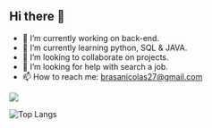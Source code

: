 ## Hi there 👋


- 🔭 I’m currently working on back-end.
- 🌱 I’m currently learning python, SQL & JAVA.
- 👯 I’m looking to collaborate on projects.
- 🤔 I’m looking for help with search a job.
- 📫 How to reach me: brasanicolas27@gmail.com

<div>

<picture>
  <source
    srcset="https://github-readme-stats.vercel.app/api?username=Nickyase&show_icons=true&theme=dark"
    media="(prefers-color-scheme: dark)"
  />
  <source
    srcset="https://github-readme-stats.vercel.app/api?username=Nickyase&show_icons=true"
    media="(prefers-color-scheme: light), (prefers-color-scheme: no-preference)"
  />
  <img src="https://github-readme-stats.vercel.app/api?username=Nickyase&show_icons=true" />
</picture>

![Top Langs](https://github-readme-stats.vercel.app/api/top-langs/?username=Nickyase&layout=compact)


</div>
